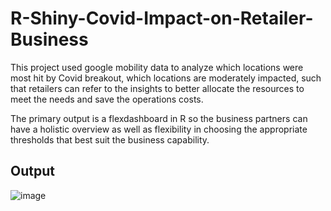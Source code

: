 # R-Shiny-Covid-Impact-on-Retailer-Business
This project used google mobility data to analyze which locations were most hit by Covid breakout, which locations are moderately impacted, such that retailers can refer to the insights to better allocate the resources to meet the needs and save the operations costs.

The primary output is a flexdashboard in R so the business partners can have a holistic overview as well as flexibility in choosing the appropriate thresholds that best suit the business capability.
## Output
![image](https://media.github.umn.edu/user/19808/files/2decbe7c-1376-4ee5-90ce-74be3fbdd32b)

